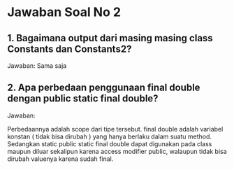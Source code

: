 # Jawaban Soal No 2

## 1. Bagaimana output dari masing masing class Constants dan Constants2?

Jawaban: Sama saja

## 2. Apa perbedaan penggunaan final double dengan public static final double?

Jawaban:

Perbedaannya adalah scope dari tipe tersebut. final double adalah variabel konstan ( tidak bisa dirubah ) yang hanya berlaku dalam suatu method. Sedangkan static public static final double dapat digunakan pada class maupun diluar sekalipun karena access modifier public, walaupun tidak bisa dirubah valuenya karena sudah final.